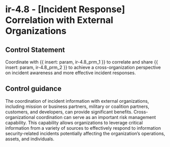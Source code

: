 # ir-4.8 - \[Incident Response\] Correlation with External Organizations

## Control Statement

Coordinate with {{ insert: param, ir-4.8_prm_1 }} to correlate and share {{ insert: param, ir-4.8_prm_2 }} to achieve a cross-organization perspective on incident awareness and more effective incident responses.

## Control guidance

The coordination of incident information with external organizations, including mission or business partners, military or coalition partners, customers, and developers, can provide significant benefits. Cross-organizational coordination can serve as an important risk management capability. This capability allows organizations to leverage critical information from a variety of sources to effectively respond to information security-related incidents potentially affecting the organization’s operations, assets, and individuals.

